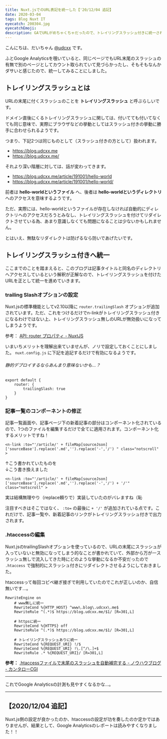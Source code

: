 ```yaml
---
title: Nuxt.jsでのURL表記を統一した【'20/12/04 追記】
date: 2020-03-04
tags: Blog Nuxt IT
eyecatch: 200304.jpg
eyecatchEmoji:
description: GAでURLがめちゃくちゃだったので、トレイリングスラッシュ付きに統一されるよう、Nuxt.jsの設定を見直しました
---
```


こんにちは、だいちゃん [@udcxx](https://twitter.com/udc_xx) です。

ふとGoogle Analyticsを覗いていると、同じページでもURL末尾のスラッシュの有無で別のページとしてカウント取られていて見づらかったし、そもそもなんかダサいと感じたので、統一してみることにしました。

## トレイリングスラッシュとは

URLの末尾に付くスラッシュのことを **トレイリングスラッシュ** と呼ぶらしいです。

ドメイン直後にくるトレイリングスラッシュに関しては、付いてても付いてなくても同じ意味で、実際にブラウザなどの挙動としてはスラッシュ付きの挙動に勝手に合わせられるようです。

つまり、下記2つは同じものとして（スラッシュ付きの方として）扱われます。

* https://blog.udcxx.me
* https://blog.udcxx.me/

それより深い階層に対しては、話が変わってきます。

* https://blog.udcxx.me/article/191001/hello-world
* https://blog.udcxx.me/article/191001/hello-world/

前者は **hello-worldというファイル** へ、後者は **hello-worldというディレクトリ** へのアクセスを意味するようです。

ただ、実際には、hello-worldというファイルが存在しなければ自動的にディレクトリへのアクセスだろうとみなし、トレイリングスラッシュを付けてリダイレクトさせている為、あまり意識しなくても問題になることは少ないかもしれません。

とはいえ、無駄なリダイレクトは防げるなら防いであげたいです。

## トレイリングスラッシュ付きへ統一

ここまでのことを踏まえると、このブログは記事タイトルと同名のディレクトリへアクセスしているという解釈が正解なので、トレイリングスラッシュを付けたURLを正として統一を進めていきます。

### trailing Slashオプションの設定

Nuxt.jsの標準機能としてv2.10以降に `router.trailingSlash` オプションが追加されています。ただ、これをつけるだけでn-linkがトレイリングスラッシュ付きになるわけではない上、トレイリングスラッシュ無しのURLが無効扱いになってしまうようです。

参考： [API: router プロパティ - NuxtJS](https://ja.nuxtjs.org/api/configuration-router/#trailingslash)

いまいちメリットを理解出来ていませんが、ノリで設定しておくことにしました。 `nuxt.config.js` に下記を追記するだけで有効になるようです。

###### 静的デプロイするならあんまり意味ないかも...？

```
export default {
	router: {
		trailingSlash: true
	}
}
```

### 記事一覧のコンポーネントの修正

記事一覧画面や、記事ページ下の新着記事の部分はコンポーネント化されているので、1つのファイルを編集するだけで全てに適用されます。コンポーネント化するメリットですね！

```
<n-link :to="'/article/' + fileMap[sourceJson]['sourceBase'].replace('.md','').replace('-','/') " class="notscroll" >
```

↑こう書かれていたものを    
↓こう書き換えました

```
<n-link :to="'/article/' + fileMap[sourceJson]['sourceBase'].replace('.md','').replace('-','/') + '/'" class="notscroll" >
```


実は結構無理やり（replace頼りで）実装していたのがバレますね（恥

注目すべきはそこではなく、 `:to=` の最後に `+ '/'` が追加されている点です。これだけで、記事一覧や、新着記事のリンクがトレイリングスラッシュ付きで出力されます。

### .htaccessの編集

Nuxt.jsのtrailingSlashオプションを使っているので、URLの末尾にスラッシュが入っていないと無効になってしまう的なことが書かれていて、外部から万が一スラッシュ無しで流入してきた時にどのような挙動になるか不安だったので `.htaccess` で強制的にスラッシュ付きにリダイレクトさせるようにしておきました。

htaccessって毎回コピペ継ぎ接ぎで利用していたのでこれが正しいのか、自信無いです...。

```
RewriteEngine on
	# www無しに統一
    RewriteCond %{HTTP_HOST} ^www\.blog\.udcxx\.me$
    RewriteRule ^(.*)$ https://blog.udcxx.me/$1/ [R=301,L]

	# httpsに統一
    RewriteCond %{HTTPS} off
    RewriteRule ^(.*)$ https://blog.udcxx.me/$1/ [R=301,L]

	# トレイリングスラッシュありに統一
    RewriteCond %{REQUEST_URI} !/$
    RewriteCond %{REQUEST_URI} !\.[^/\.]+$
    RewriteRule .* %{REQUEST_URI}/ [R=301,L]
```

**参考：** [.htaccessファイルで末尾のスラッシュを自動補完する - ノウハウブログ - カンタローCGI](https://kantaro-cgi.com/blog/web-server/htaccess_tail_slash.html)

-----

これでGoogle Analyticsの計測も見やすくなるかな...。

-----

## 【2020/12/04 追記】

Nuxt.js側の設定が良かったのか、htaccessの設定が功を奏したのか定かではありませんが、結果として、Google Analyticsのレポートは読みやすくなりました！！
